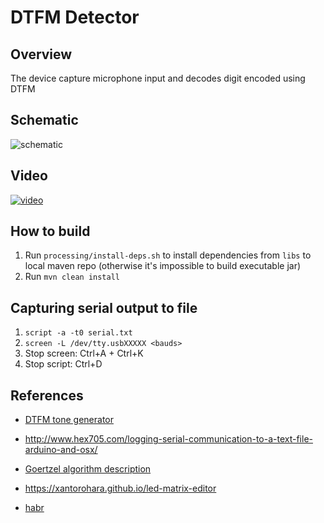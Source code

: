 # DTFM Detector

## Overview

The device capture microphone input and decodes digit encoded using DTFM

## Schematic

![schematic](https://raw.githubusercontent.com/zjor/dtmf-detector/master/schematic_bb.png)

## Video

[![video](https://img.youtube.com/vi/vfhiGLL-tyk/0.jpg)](https://www.youtube.com/watch?v=vfhiGLL-tyk)

## How to build

1. Run `processing/install-deps.sh` to install dependencies from `libs` to local maven repo (otherwise it's impossible to build executable jar)
2. Run `mvn clean install`

## Capturing serial output to file
1. `script -a -t0 serial.txt`
2. `screen -L /dev/tty.usbXXXXX <bauds>`
3. Stop screen: Ctrl+A + Ctrl+K
4. Stop script: Ctrl+D

## References

- [DTFM tone generator](http://onlinetonegenerator.com/dtmf.html)
- http://www.hex705.com/logging-serial-communication-to-a-text-file-arduino-and-osx/
- [Goertzel algorithm description](http://ru.dsplib.org/content/goertzel/goertzel.html)
- https://xantorohara.github.io/led-matrix-editor

- [habr](https://habr.com/post/432498/)